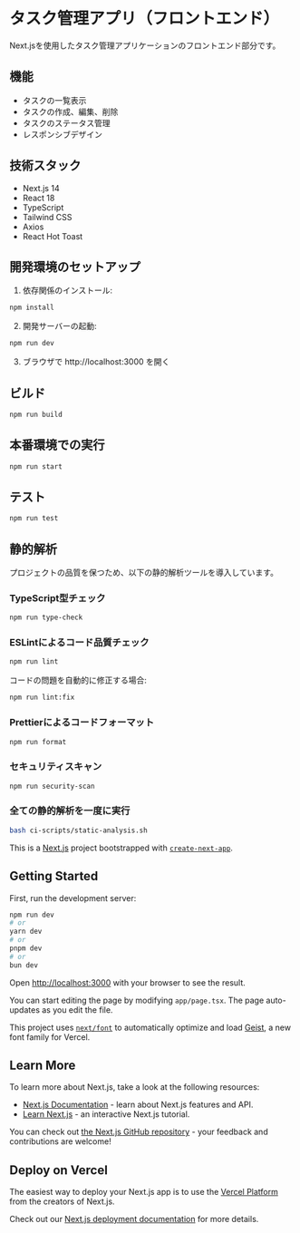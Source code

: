 # タスク管理アプリ（フロントエンド）

Next.jsを使用したタスク管理アプリケーションのフロントエンド部分です。

## 機能

- タスクの一覧表示
- タスクの作成、編集、削除
- タスクのステータス管理
- レスポンシブデザイン

## 技術スタック

- Next.js 14
- React 18
- TypeScript
- Tailwind CSS
- Axios
- React Hot Toast

## 開発環境のセットアップ

1. 依存関係のインストール:
```bash
npm install
```

2. 開発サーバーの起動:
```bash
npm run dev
```

3. ブラウザで http://localhost:3000 を開く

## ビルド

```bash
npm run build
```

## 本番環境での実行

```bash
npm run start
```

## テスト

```bash
npm run test
```

## 静的解析

プロジェクトの品質を保つため、以下の静的解析ツールを導入しています。

### TypeScript型チェック

```bash
npm run type-check
```

### ESLintによるコード品質チェック

```bash
npm run lint
```

コードの問題を自動的に修正する場合:

```bash
npm run lint:fix
```

### Prettierによるコードフォーマット

```bash
npm run format
```

### セキュリティスキャン

```bash
npm run security-scan
```

### 全ての静的解析を一度に実行

```bash
bash ci-scripts/static-analysis.sh
```

This is a [Next.js](https://nextjs.org) project bootstrapped with [`create-next-app`](https://nextjs.org/docs/app/api-reference/cli/create-next-app).

## Getting Started

First, run the development server:

```bash
npm run dev
# or
yarn dev
# or
pnpm dev
# or
bun dev
```

Open [http://localhost:3000](http://localhost:3000) with your browser to see the result.

You can start editing the page by modifying `app/page.tsx`. The page auto-updates as you edit the file.

This project uses [`next/font`](https://nextjs.org/docs/app/building-your-application/optimizing/fonts) to automatically optimize and load [Geist](https://vercel.com/font), a new font family for Vercel.

## Learn More

To learn more about Next.js, take a look at the following resources:

- [Next.js Documentation](https://nextjs.org/docs) - learn about Next.js features and API.
- [Learn Next.js](https://nextjs.org/learn) - an interactive Next.js tutorial.

You can check out [the Next.js GitHub repository](https://github.com/vercel/next.js) - your feedback and contributions are welcome!

## Deploy on Vercel

The easiest way to deploy your Next.js app is to use the [Vercel Platform](https://vercel.com/new?utm_medium=default-template&filter=next.js&utm_source=create-next-app&utm_campaign=create-next-app-readme) from the creators of Next.js.

Check out our [Next.js deployment documentation](https://nextjs.org/docs/app/building-your-application/deploying) for more details.
